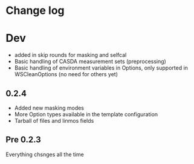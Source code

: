 # Change log

# Dev
- added in skip rounds for masking and selfcal
- Basic handling of CASDA measurement sets (preprocessing)
- Basic handling of environment variables in Options, only supported in WSCleanOptions (no need for others yet)

## 0.2.4

- Added new masking modes
- More Option types available in the template configuration
- Tarball of files and linmos fields

## Pre 0.2.3

Everything chsnges all the time
